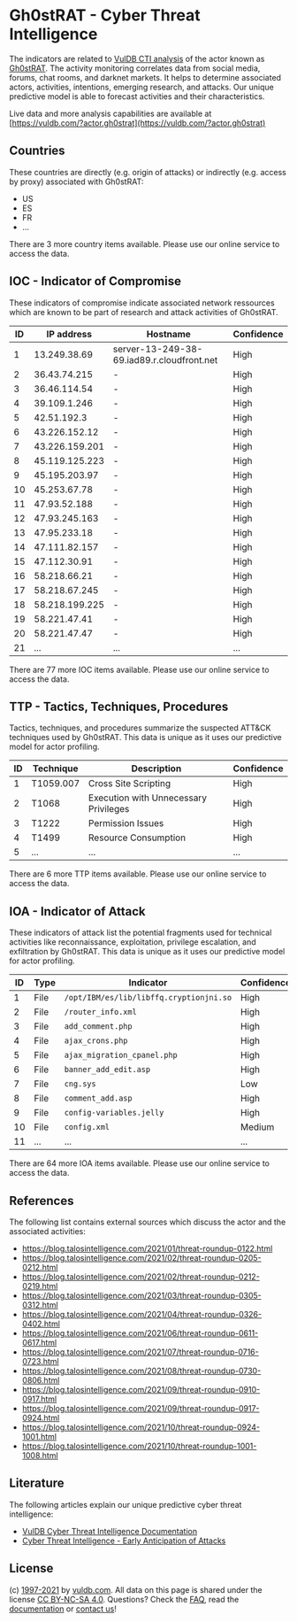 # Gh0stRAT - Cyber Threat Intelligence

The indicators are related to [VulDB CTI analysis](https://vuldb.com/?doc.cti) of the actor known as [Gh0stRAT](https://vuldb.com/?actor.gh0strat). The activity monitoring correlates data from social media, forums, chat rooms, and darknet markets. It helps to determine associated actors, activities, intentions, emerging research, and attacks. Our unique predictive model is able to forecast activities and their characteristics.

Live data and more analysis capabilities are available at [https://vuldb.com/?actor.gh0strat](https://vuldb.com/?actor.gh0strat)

## Countries

These countries are directly (e.g. origin of attacks) or indirectly (e.g. access by proxy) associated with Gh0stRAT:

* US
* ES
* FR
* ...

There are 3 more country items available. Please use our online service to access the data.

## IOC - Indicator of Compromise

These indicators of compromise indicate associated network ressources which are known to be part of research and attack activities of Gh0stRAT.

ID | IP address | Hostname | Confidence
-- | ---------- | -------- | ----------
1 | 13.249.38.69 | server-13-249-38-69.iad89.r.cloudfront.net | High
2 | 36.43.74.215 | - | High
3 | 36.46.114.54 | - | High
4 | 39.109.1.246 | - | High
5 | 42.51.192.3 | - | High
6 | 43.226.152.12 | - | High
7 | 43.226.159.201 | - | High
8 | 45.119.125.223 | - | High
9 | 45.195.203.97 | - | High
10 | 45.253.67.78 | - | High
11 | 47.93.52.188 | - | High
12 | 47.93.245.163 | - | High
13 | 47.95.233.18 | - | High
14 | 47.111.82.157 | - | High
15 | 47.112.30.91 | - | High
16 | 58.218.66.21 | - | High
17 | 58.218.67.245 | - | High
18 | 58.218.199.225 | - | High
19 | 58.221.47.41 | - | High
20 | 58.221.47.47 | - | High
21 | ... | ... | ...

There are 77 more IOC items available. Please use our online service to access the data.

## TTP - Tactics, Techniques, Procedures

Tactics, techniques, and procedures summarize the suspected ATT&CK techniques used by Gh0stRAT. This data is unique as it uses our predictive model for actor profiling.

ID | Technique | Description | Confidence
-- | --------- | ----------- | ----------
1 | T1059.007 | Cross Site Scripting | High
2 | T1068 | Execution with Unnecessary Privileges | High
3 | T1222 | Permission Issues | High
4 | T1499 | Resource Consumption | High
5 | ... | ... | ...

There are 6 more TTP items available. Please use our online service to access the data.

## IOA - Indicator of Attack

These indicators of attack list the potential fragments used for technical activities like reconnaissance, exploitation, privilege escalation, and exfiltration by Gh0stRAT. This data is unique as it uses our predictive model for actor profiling.

ID | Type | Indicator | Confidence
-- | ---- | --------- | ----------
1 | File | `/opt/IBM/es/lib/libffq.cryptionjni.so` | High
2 | File | `/router_info.xml` | High
3 | File | `add_comment.php` | High
4 | File | `ajax_crons.php` | High
5 | File | `ajax_migration_cpanel.php` | High
6 | File | `banner_add_edit.asp` | High
7 | File | `cng.sys` | Low
8 | File | `comment_add.asp` | High
9 | File | `config-variables.jelly` | High
10 | File | `config.xml` | Medium
11 | ... | ... | ...

There are 64 more IOA items available. Please use our online service to access the data.

## References

The following list contains external sources which discuss the actor and the associated activities:

* https://blog.talosintelligence.com/2021/01/threat-roundup-0122.html
* https://blog.talosintelligence.com/2021/02/threat-roundup-0205-0212.html
* https://blog.talosintelligence.com/2021/02/threat-roundup-0212-0219.html
* https://blog.talosintelligence.com/2021/03/threat-roundup-0305-0312.html
* https://blog.talosintelligence.com/2021/04/threat-roundup-0326-0402.html
* https://blog.talosintelligence.com/2021/06/threat-roundup-0611-0617.html
* https://blog.talosintelligence.com/2021/07/threat-roundup-0716-0723.html
* https://blog.talosintelligence.com/2021/08/threat-roundup-0730-0806.html
* https://blog.talosintelligence.com/2021/09/threat-roundup-0910-0917.html
* https://blog.talosintelligence.com/2021/09/threat-roundup-0917-0924.html
* https://blog.talosintelligence.com/2021/10/threat-roundup-0924-1001.html
* https://blog.talosintelligence.com/2021/10/threat-roundup-1001-1008.html

## Literature

The following articles explain our unique predictive cyber threat intelligence:

* [VulDB Cyber Threat Intelligence Documentation](https://vuldb.com/?doc.cti)
* [Cyber Threat Intelligence - Early Anticipation of Attacks](https://www.scip.ch/en/?labs.20201022)

## License

(c) [1997-2021](https://vuldb.com/?doc.changelog) by [vuldb.com](https://vuldb.com/?doc.about). All data on this page is shared under the license [CC BY-NC-SA 4.0](https://creativecommons.org/licenses/by-nc-sa/4.0/). Questions? Check the [FAQ](https://vuldb.com/?doc.faq), read the [documentation](https://vuldb.com/?doc) or [contact us](https://vuldb.com/?contact)!
